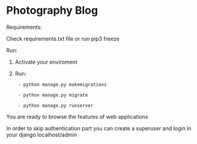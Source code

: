 # Photography Blog

Requirements:

Check requirements.txt file or run pip3 freeze

Run:

1. Activate your enviroment
2. Run: 
        
        - python manage.py makemigrations

        - python manage.py migrate
        
        - python manage.py runserver
        
You are ready to browse the features of web applications

In order to skip authentication part you can create a superuser and login in your django localhost/admin
